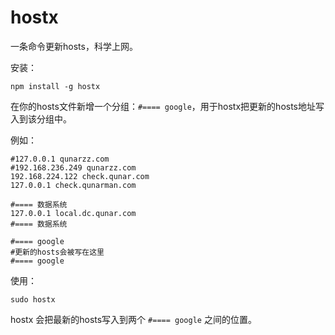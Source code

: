 hostx
===========

一条命令更新hosts，科学上网。

安装：

    npm install -g hostx

在你的hosts文件新增一个分组：`#==== google`，用于hostx把更新的hosts地址写入到该分组中。

例如：

    #127.0.0.1 qunarzz.com
    #192.168.236.249 qunarzz.com
    192.168.224.122 check.qunar.com
    127.0.0.1 check.qunarman.com

    #==== 数据系统
    127.0.0.1 local.dc.qunar.com
    #==== 数据系统

    #==== google
    #更新的hosts会被写在这里
    #==== google


使用：

    sudo hostx

hostx 会把最新的hosts写入到两个 `#==== google` 之间的位置。
